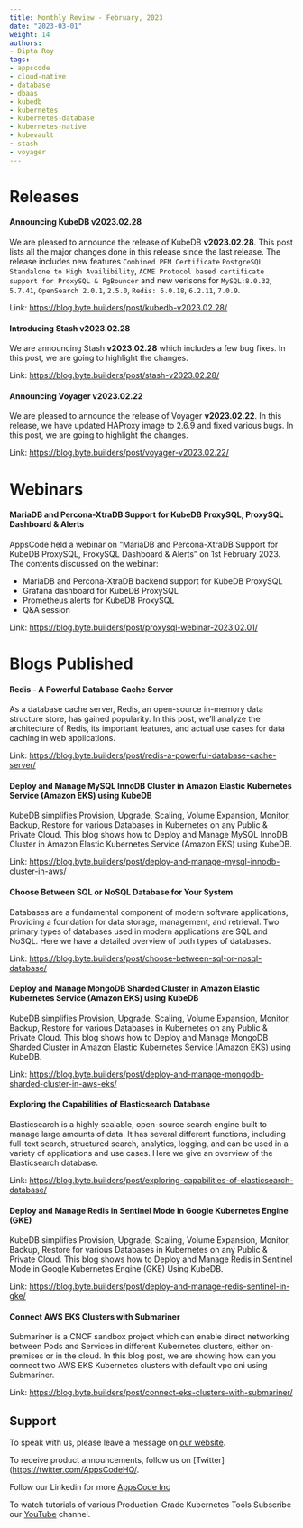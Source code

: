 ```yaml
---
title: Monthly Review - February, 2023
date: "2023-03-01"
weight: 14
authors:
- Dipta Roy
tags:
- appscode
- cloud-native
- database
- dbaas
- kubedb
- kubernetes
- kubernetes-database
- kubernetes-native
- kubevault
- stash
- voyager
---
```


# Releases


#### Announcing KubeDB v2023.02.28

We are pleased to announce the release of KubeDB **v2023.02.28**. This post lists all the major changes done in this release since the last release. The release includes new features `Combined PEM Certificate` `PostgreSQL Standalone to High Availibility`, `ACME Protocol based certificate support for ProxySQL & PgBouncer` and new verisons for `MySQL:8.0.32`, `5.7.41`, `OpenSearch 2.0.1`, `2.5.0`, `Redis: 6.0.18`, `6.2.11`, `7.0.9`.

Link: https://blog.byte.builders/post/kubedb-v2023.02.28/


#### Introducing Stash v2023.02.28

We are announcing Stash **v2023.02.28** which includes a few bug fixes. In this post, we are going to highlight the changes.

Link: https://blog.byte.builders/post/stash-v2023.02.28/


#### Announcing Voyager v2023.02.22

We are pleased to announce the release of Voyager **v2023.02.22**. In this release, we have updated HAProxy image to 2.6.9 and fixed various bugs. In this post, we are going to highlight the changes.

Link: https://blog.byte.builders/post/voyager-v2023.02.22/



# Webinars


#### MariaDB and Percona-XtraDB Support for KubeDB ProxySQL, ProxySQL Dashboard & Alerts

AppsCode held a webinar on “MariaDB and Percona-XtraDB Support for KubeDB ProxySQL, ProxySQL Dashboard & Alerts” on 1st February 2023. The contents discussed on the webinar:

- MariaDB and Percona-XtraDB backend support for KubeDB ProxySQL
- Grafana dashboard for KubeDB ProxySQL
- Prometheus alerts for KubeDB ProxySQL
- Q&A session

Link: https://blog.byte.builders/post/proxysql-webinar-2023.02.01/



# Blogs Published

#### Redis - A Powerful Database Cache Server

As a database cache server, Redis, an open-source in-memory data structure store, has gained popularity. In this post, we’ll analyze the architecture of Redis, its important features, and actual use cases for data caching in web applications.

Link: https://blog.byte.builders/post/redis-a-powerful-database-cache-server/


#### Deploy and Manage MySQL InnoDB Cluster in Amazon Elastic Kubernetes Service (Amazon EKS) using KubeDB

KubeDB simplifies Provision, Upgrade, Scaling, Volume Expansion, Monitor, Backup, Restore for various Databases in Kubernetes on any Public & Private Cloud. This blog shows how to Deploy and Manage MySQL InnoDB Cluster in Amazon Elastic Kubernetes Service (Amazon EKS) using KubeDB.

Link: https://blog.byte.builders/post/deploy-and-manage-mysql-innodb-cluster-in-aws/


#### Choose Between SQL or NoSQL Database for Your System

Databases are a fundamental component of modern software applications, Providing a foundation for data storage, management, and retrieval. Two primary types of databases used in modern applications are SQL and NoSQL. Here we have a detailed overview of both types of databases.

Link: https://blog.byte.builders/post/choose-between-sql-or-nosql-database/


#### Deploy and Manage MongoDB Sharded Cluster in Amazon Elastic Kubernetes Service (Amazon EKS) using KubeDB

KubeDB simplifies Provision, Upgrade, Scaling, Volume Expansion, Monitor, Backup, Restore for various Databases in Kubernetes on any Public & Private Cloud. This blog shows how to Deploy and Manage MongoDB Sharded Cluster in Amazon Elastic Kubernetes Service (Amazon EKS) using KubeDB.

Link: https://blog.byte.builders/post/deploy-and-manage-mongodb-sharded-cluster-in-aws-eks/


#### Exploring the Capabilities of Elasticsearch Database

Elasticsearch is a highly scalable, open-source search engine built to manage large amounts of data. It has several different functions, including full-text search, structured search, analytics, logging, and can be used in a variety of applications and use cases. Here we give an overview of the Elasticsearch database.

Link: https://blog.byte.builders/post/exploring-capabilities-of-elasticsearch-database/


#### Deploy and Manage Redis in Sentinel Mode in Google Kubernetes Engine (GKE)

KubeDB simplifies Provision, Upgrade, Scaling, Volume Expansion, Monitor, Backup, Restore for various Databases in Kubernetes on any Public & Private Cloud. This blog shows how to Deploy and Manage Redis in Sentinel Mode in Google Kubernetes Engine (GKE) Using KubeDB.

Link: https://blog.byte.builders/post/deploy-and-manage-redis-sentinel-in-gke/


#### Connect AWS EKS Clusters with Submariner

Submariner is a CNCF sandbox project which can enable direct networking between Pods and Services in different Kubernetes clusters, either on-premises or in the cloud. In this blog post, we are showing how can you connect two AWS EKS Kubernetes clusters with default vpc cni using Submariner.

Link: https://blog.byte.builders/post/connect-eks-clusters-with-submariner/




## Support

To speak with us, please leave a message on [our website](https://appscode.com/contact/).

To receive product announcements, follow us on [Twitter](https://twitter.com/AppsCodeHQ/.

Follow our Linkedin for more [AppsCode Inc](https://www.linkedin.com/company/appscode/)

To watch tutorials of various Production-Grade Kubernetes Tools Subscribe our [YouTube](https://www.youtube.com/c/AppsCodeInc/) channel.
